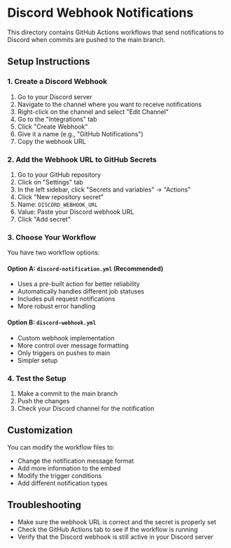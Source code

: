 # Discord Webhook Notifications

This directory contains GitHub Actions workflows that send notifications to Discord when commits are pushed to the main branch.

## Setup Instructions

### 1. Create a Discord Webhook

1. Go to your Discord server
2. Navigate to the channel where you want to receive notifications
3. Right-click on the channel and select "Edit Channel"
4. Go to the "Integrations" tab
5. Click "Create Webhook"
6. Give it a name (e.g., "GitHub Notifications")
7. Copy the webhook URL

### 2. Add the Webhook URL to GitHub Secrets

1. Go to your GitHub repository
2. Click on "Settings" tab
3. In the left sidebar, click "Secrets and variables" → "Actions"
4. Click "New repository secret"
5. Name: `DISCORD_WEBHOOK_URL`
6. Value: Paste your Discord webhook URL
7. Click "Add secret"

### 3. Choose Your Workflow

You have two workflow options:

#### Option A: `discord-notification.yml` (Recommended)
- Uses a pre-built action for better reliability
- Automatically handles different job statuses
- Includes pull request notifications
- More robust error handling

#### Option B: `discord-webhook.yml`
- Custom webhook implementation
- More control over message formatting
- Only triggers on pushes to main
- Simpler setup

### 4. Test the Setup

1. Make a commit to the main branch
2. Push the changes
3. Check your Discord channel for the notification

## Customization

You can modify the workflow files to:
- Change the notification message format
- Add more information to the embed
- Modify the trigger conditions
- Add different notification types

## Troubleshooting

- Make sure the webhook URL is correct and the secret is properly set
- Check the GitHub Actions tab to see if the workflow is running
- Verify that the Discord webhook is still active in your Discord server 